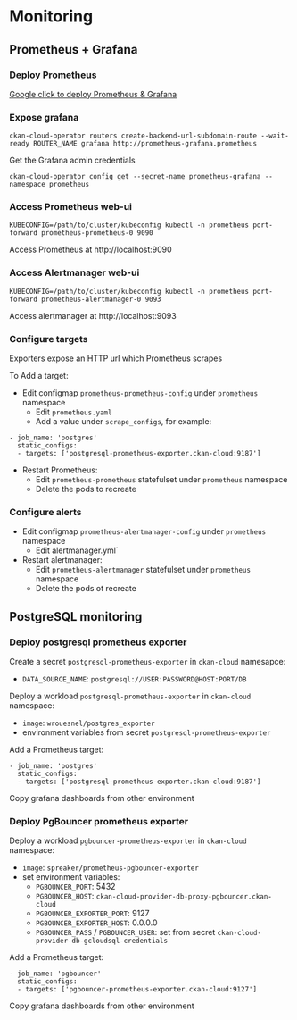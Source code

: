 # Monitoring

## Prometheus + Grafana

### Deploy Prometheus

[Google click to deploy Prometheus & Grafana](https://console.cloud.google.com/marketplace/details/google/prometheus?q=prometheus)

### Expose grafana

```
ckan-cloud-operator routers create-backend-url-subdomain-route --wait-ready ROUTER_NAME grafana http://prometheus-grafana.prometheus
```

Get the Grafana admin credentials

```
ckan-cloud-operator config get --secret-name prometheus-grafana --namespace prometheus
```

### Access Prometheus web-ui

```
KUBECONFIG=/path/to/cluster/kubeconfig kubectl -n prometheus port-forward prometheus-prometheus-0 9090
```

Access Prometheus at http://localhost:9090

### Access Alertmanager web-ui

```
KUBECONFIG=/path/to/cluster/kubeconfig kubectl -n prometheus port-forward prometheus-alertmanager-0 9093
```

Access alertmanager at http://localhost:9093

### Configure targets

Exporters expose an HTTP url which Prometheus scrapes

To Add a target:

* Edit configmap `prometheus-prometheus-config` under `prometheus` namespace
  * Edit `prometheus.yaml`
  * Add a value under `scrape_configs`, for example:

```
- job_name: 'postgres'
  static_configs:
  - targets: ['postgresql-prometheus-exporter.ckan-cloud:9187']
```

* Restart Prometheus:
  * Edit `prometheus-prometheus` statefulset under `prometheus` namespace
  * Delete the pods to recreate

### Configure alerts

* Edit configmap `prometheus-alertmanager-config` under `prometheus` namespace
  * Edit alertmanager.yml`
* Restart alertmanager:
  * Edit `prometheus-alertmanager` statefulset under `prometheus` namespace
  * Delete the pods ot recreate

## PostgreSQL monitoring

### Deploy postgresql prometheus exporter

Create a secret `postgresql-prometheus-exporter` in `ckan-cloud` namesapce:
* `DATA_SOURCE_NAME`: `postgresql://USER:PASSWORD@HOST:PORT/DB`

Deploy a workload `postgresql-prometheus-exporter` in `ckan-cloud` namespace:
* `image`: `wrouesnel/postgres_exporter`
* environment variables from secret `postgresql-prometheus-exporter`

Add a Prometheus target:

```
- job_name: 'postgres'
  static_configs:
  - targets: ['postgresql-prometheus-exporter.ckan-cloud:9187']
```

Copy grafana dashboards from other environment

### Deploy PgBouncer prometheus exporter

Deploy a workload `pgbouncer-prometheus-exporter` in `ckan-cloud` namespace:
* `image`: `spreaker/prometheus-pgbouncer-exporter`
* set environment variables:
  * `PGBOUNCER_PORT`: 5432
  * `PGBOUNCER_HOST`: `ckan-cloud-provider-db-proxy-pgbouncer.ckan-cloud`
  * `PGBOUNCER_EXPORTER_PORT`: 9127
  * `PGBOUNCER_EXPORTER_HOST`: 0.0.0.0
  * `PGBOUNCER_PASS` / `PGBOUNCER_USER`: set from secret `ckan-cloud-provider-db-gcloudsql-credentials`

Add a Prometheus target:

```
- job_name: 'pgbouncer'
  static_configs:
  - targets: ['pgbouncer-prometheus-exporter.ckan-cloud:9127']
```

Copy grafana dashboards from other environment

